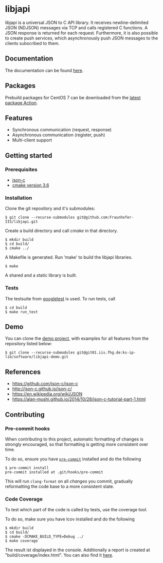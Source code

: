 # libjapi

libjapi is a universal JSON to C API library. It receives newline-delimited
JSON (NDJSON) messages via TCP and calls registered C functions. A JSON
response is returned for each request. Furthermore, it is also possible to
create push services, which asynchronously push JSON messages to the clients
subscribed to them.

## Documentation
The documentation can be found [here](https://fraunhofer-iis.github.io/libjapi/).

## Packages
Prebuild packages for CentOS 7 can be downloaded from the [latest package Action](https://github.com/Fraunhofer-IIS/libjapi/actions/workflows/package.yml).

## Features
* Synchronous communication (request, response)
* Asynchronous communication (register, push)
* Multi-client support

## Getting started

### Prerequisites
* [json-c](https://github.com/json-c/json-c)
* [cmake version 3.6](https://cmake.org/)

### Installation
Clone the git repository and it's submodules:

    $ git clone --recurse-submodules git@github.com:Fraunhofer-IIS/libjapi.git

Create a build directory and call *cmake* in that directory.

    $ mkdir build
    $ cd build/
    $ cmake ../

A Makefile is generated. Run 'make' to build the libjapi libraries.

    $ make

A shared and a static library is built.

### Tests
The testsuite from [googletest](https://github.com/google/googletest) is used. To run tests, call

    $ cd build
    $ make run_test


## Demo
You can clone the [demo project](https://git01.iis.fhg.de/ks-ip-lib/software/libjapi-demo), with examples for all features from the repository listed below:

    $ git clone --recurse-submodules git@git01.iis.fhg.de:ks-ip-lib/software/libjapi-demo.git

## References
* https://github.com/json-c/json-c
* http://json-c.github.io/json-c/
* https://en.wikipedia.org/wiki/JSON
* https://alan-mushi.github.io/2014/10/28/json-c-tutorial-part-1.html

## Contributing

### Pre-commit hooks
When contributing to this project, automatic formatting of changes is strongly encouraged, so that formatting is getting more consistent over time.

To do so, ensure you have [`pre-commit`](https://pre-commit.com/) installed and do the following

```console
$ pre-commit install
pre-commit installed at .git/hooks/pre-commit
```

This will run `clang-format` on all *changes* you commit, gradually reformatting the code base to a more consistent state.

### Code Coverage
To test which part of the code is called by tests, use the coverage tool.

To do so, make sure you have lcov installed and do the following

    $ mkdir build
    $ cd build/
    $ cmake -DCMAKE_BUILD_TYPE=Debug ../
    $ make coverage

The result ist displayed in the console. Additionally a report is created at "build/coverage/index.html".
You can also find it [here](https://fraunhofer-iis.github.io/libjapi/coverage/index.html).
